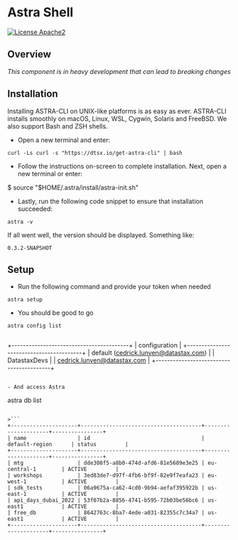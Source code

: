 # Astra Shell

[![License Apache2](https://img.shields.io/hexpm/l/plug.svg)](http://www.apache.org/licenses/LICENSE-2.0)

## Overview

_This component is in heavy development that can lead to breaking changes_

## Installation

Installing ASTRA-CLI on UNIX-like platforms is as easy as ever. ASTRA-CLI installs smoothly on macOS, Linux, WSL, Cygwin, Solaris and FreeBSD. We also support Bash and ZSH shells.

- Open a new terminal and enter:

```
curl -Ls curl -s "https://dtsx.io/get-astra-cli" | bash
```

- Follow the instructions on-screen to complete installation. Next, open a new terminal or enter:

$ source "$HOME/.astra/install/astra-init.sh"

- Lastly, run the following code snippet to ensure that installation succeeded:

```
astra -v
```

If all went well, the version should be displayed. Something like:

```
0.3.2-SNAPSHOT
```

## Setup

- Run the following command and provide your token when needed

```
astra setup
```

- You should be good to go

```
astra config list
```

>```
+-----------------------------------------+
| configuration                           |
+-----------------------------------------+
| default (cedrick.lunven@datastax.com)   |
| DatastaxDevs                            |
| cedrick.lunven@datastax.com             |
+-----------------------------------------+
```

- And access Astra

```
astra db list
```

>```
+---------------------+--------------------------------------+---------------------+----------------+
| name                | id                                   | default-region      | status         |
+---------------------+--------------------------------------+---------------------+----------------+
| mtg                 | dde308f5-a8b0-474d-afd6-81e5689e3e25 | eu-central-1        | ACTIVE         |
| workshops           | 3ed83de7-d97f-4fb6-bf9f-82e9f7eafa23 | eu-west-1           | ACTIVE         |
| sdk_tests           | 06a9675a-ca62-4cd0-9b94-aefaf395922b | us-east-1           | ACTIVE         |
| api_days_dubai_2022 | 53f07b2a-8856-4741-b595-72b03be56bc6 | us-east1            | ACTIVE         |
| free_db             | 8642763c-8ba7-4ede-a031-82355c7c34a7 | us-east1            | ACTIVE         |
+---------------------+--------------------------------------+---------------------+----------------+
```




